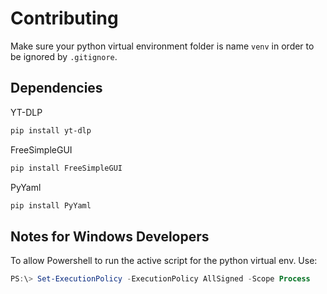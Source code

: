 # Contributing

Make sure your python virtual environment folder is name `venv` in order to be ignored by `.gitignore`.


## Dependencies
YT-DLP
```bash
pip install yt-dlp
```

FreeSimpleGUI
```bash
pip install FreeSimpleGUI
```

PyYaml
```bash
pip install PyYaml
```


## Notes for Windows Developers
To allow Powershell to run the active script for the python virtual env. Use:
```powershell
PS:\> Set-ExecutionPolicy -ExecutionPolicy AllSigned -Scope Process
```